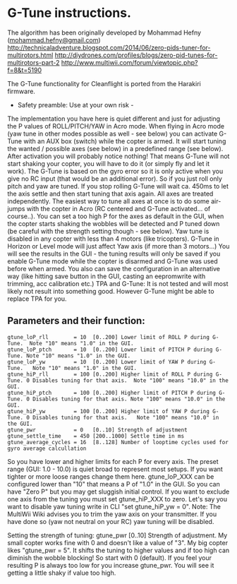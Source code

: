 # G-Tune instructions.

The algorithm has been originally developed by Mohammad Hefny (mohammad.hefny@gmail.com)
http://technicaladventure.blogspot.com/2014/06/zero-pids-tuner-for-multirotors.html
http://diydrones.com/profiles/blogs/zero-pid-tunes-for-multirotors-part-2
http://www.multiwii.com/forum/viewtopic.php?f=8&t=5190

The G-Tune functionality for Cleanflight is ported from the Harakiri firmware.

- Safety preamble: Use at your own risk -

The implementation you have here is quiet different and just for adjusting the P values of ROLL/PITCH/YAW in Acro mode.
When flying in Acro mode (yaw tune in other modes possible as well - see below) you can activate G-Tune with an AUX box (switch) while the copter is armed.
It will start tuning the wanted / possible axes (see below) in a predefined range (see below).
After activation you will probably notice nothing! That means G-Tune will not start shaking your copter, you will have to do it (or simply fly and let it work).
The G-Tune is based on the gyro error so it is only active when you give no RC input (that would be an additional error). So if you just roll only pitch
and yaw are tuned. If you stop rolling G-Tune will wait ca. 450ms to let the axis settle and then start tuning that axis again. All axes are treated independently.
The easiest way to tune all axes at once is to do some air-jumps with the copter in Acro (RC centered and G-Tune activated... of course..).
You can set a too high P for the axes as default in the GUI, when the copter starts shaking the wobbles will be detected and P tuned down (be careful with the strength setting though - see below).
Yaw tune is disabled in any copter with less than 4 motors (like tricopters).
G-Tune in Horizon or Level mode will just affect Yaw axis (if more than 3 motors...)
You will see the results in the GUI - the tuning results will only be saved if you enable G-Tune mode while the copter is disarmed and G-Tune was used before when armed. You also can save the configuration in an alternative way (like hitting save button in the GUI, casting an eepromwrite with trimming, acc calibration etc.)
TPA and G-Tune: It is not tested and will most likely not result into something good. However G-Tune might be able to replace TPA for you.

## Parameters and their function:

    gtune_loP_rll        = 10  [0..200] Lower limit of ROLL P during G-Tune.  Note "10" means "1.0" in the GUI.
    gtune_loP_ptch       = 10  [0..200] Lower limit of PITCH P during G-Tune. Note "10" means "1.0" in the GUI.
    gtune_loP_yw         = 10  [0..200] Lower limit of YAW P during G-Tune.   Note "10" means "1.0" in the GUI.
    gtune_hiP_rll        = 100 [0..200] Higher limit of ROLL P during G-Tune. 0 Disables tuning for that axis.  Note "100" means "10.0" in the GUI.
    gtune_hiP_ptch       = 100 [0..200] Higher limit of PITCH P during G-Tune. 0 Disables tuning for that axis. Note "100" means "10.0" in the GUI.
    gtune_hiP_yw         = 100 [0..200] Higher limit of YAW P during G-Tune. 0 Disables tuning for that axis.   Note "100" means "10.0" in the GUI.
    gtune_pwr            = 0   [0..10] Strength of adjustment
    gtune_settle_time    = 450 [200..1000] Settle time in ms
    gtune_average_cycles = 16  [8..128] Number of looptime cycles used for gyro average calcullation

So you have lower and higher limits for each P for every axis. The preset range (GUI: 1.0 - 10.0) is quiet broad to represent most setups.
If you want tighter or more loose ranges change them here. gtune_loP_XXX can be configured lower than "10" that means a P of "1.0" in the GUI. So you can have "Zero P" but you may get sluggish initial control.
If you want to exclude one axis from the tuning you must set gtune_hiP_XXX to zero. Let's say you want to disable yaw tuning write in CLI
"set gtune_hiP_yw = 0". Note: The MultiWii Wiki advises you to trim the yaw axis on your transmitter. If you have done so (yaw not neutral on your RC)
yaw tuning will be disabled.

Setting the strength of tuning:
gtune_pwr [0..10] Strength of adjustment.
My small copter works fine with 0 and doesn't like a value of "3". My big copter likes "gtune_pwr = 5". It shifts the tuning to higher values and if too high can
diminish the wobble blocking! So start with 0 (default). If you feel your resulting P is always too low for you increase gtune_pwr. You will see it getting a little shaky
if value too high.
